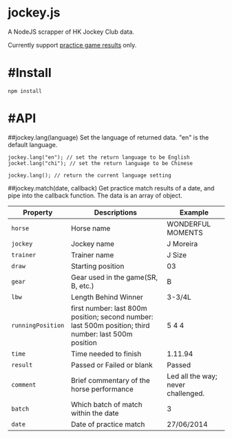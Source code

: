 jockey.js
=========

A NodeJS scrapper of HK Jockey Club data.

Currently support [practice game results](http://www.hkjc.com/english/racing/btresult.asp?date=27/06/2014&batchNo=1#) only.

#Install
========
```
npm install
```

#API
=========
##jockey.lang(language)
Set the language of returned data. "en" is the default language.
```
jockey.lang("en"); // set the return language to be English
jocket.lang("chi"); // set the return language to be Chinese

jockey.lang(); // return the current language setting
```

##jockey.match(date, callback)
Get practice match results of a date, and pipe into the callback function.
The data is an array of object.

|Property|Descriptions|Example|
|--------|------------|-------|
|`horse`|Horse name|WONDERFUL MOMENTS|
|`jockey`|Jockey name|J Moreira|
|`trainer`|Trainer name|J Size|
|`draw`|Starting position|03|
|`gear`|Gear used in the game(SR, B, etc.)|B|
|`lbw`|Length Behind Winner|3-3/4L|
|`runningPosition`|first number: last 800m position; second number: last 500m position; third number: last 500m position|5 4 4|
|`time`|Time needed to finish|1.11.94|
|`result`|Passed or Failed or blank|Passed|
|`comment`|Brief commentary of the horse performance|Led all the way; never challenged.|
|`batch`|Which batch of match within the date|3|
|`date`|Date of practice match|27/06/2014|
